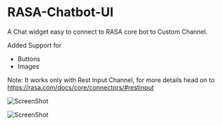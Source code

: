 # RASA-Chatbot-UI
A Chat widget easy to connect to RASA core bot to Custom Channel.

Added Support for 
- Buttons
- Images

Note: It works only with Rest Input Channel, for more details head on to https://rasa.com/docs/core/connectors/#restinput

![ScreenShot](https://github.com/JiteshGaikwad/RASA-Chatbot-UI/blob/master/ui1.PNG)

![ScreenShot](https://github.com/JiteshGaikwad/RASA-Chatbot-UI/blob/master/ui2.PNG)

